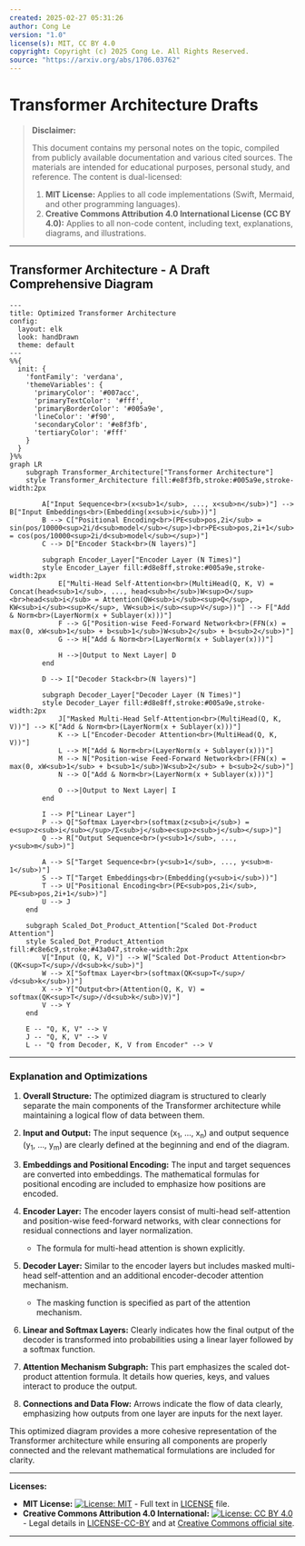 ```yaml
---
created: 2025-02-27 05:31:26
author: Cong Le
version: "1.0"
license(s): MIT, CC BY 4.0
copyright: Copyright (c) 2025 Cong Le. All Rights Reserved.
source: "https://arxiv.org/abs/1706.03762"
---
```




# Transformer Architecture Drafts
> **Disclaimer:**
>
> This document contains my personal notes on the topic,
> compiled from publicly available documentation and various cited sources.
> The materials are intended for educational purposes, personal study, and reference.
> The content is dual-licensed:
> 1. **MIT License:** Applies to all code implementations (Swift, Mermaid, and other programming languages).
> 2. **Creative Commons Attribution 4.0 International License (CC BY 4.0):** Applies to all non-code content, including text, explanations, diagrams, and illustrations.
---


## Transformer Architecture - A Draft Comprehensive Diagram



```mermaid
---
title: Optimized Transformer Architecture
config:
  layout: elk
  look: handDrawn
  theme: default
---
%%{
  init: {
    'fontFamily': 'verdana',
    'themeVariables': {
      'primaryColor': '#007acc',
      'primaryTextColor': '#fff',
      'primaryBorderColor': '#005a9e',
      'lineColor': '#f90',
      'secondaryColor': '#e8f3fb',
      'tertiaryColor': '#fff'
    }
  }
}%%
graph LR
    subgraph Transformer_Architecture["Transformer Architecture"]
    style Transformer_Architecture fill:#e8f3fb,stroke:#005a9e,stroke-width:2px

        A["Input Sequence<br>(x<sub>1</sub>, ..., x<sub>n</sub>)"] --> B["Input Embeddings<br>(Embedding(x<sub>i</sub>))"]
        B --> C["Positional Encoding<br>(PE<sub>pos,2i</sub> = sin(pos/10000<sup>2i/d<sub>model</sub></sup>)<br>PE<sub>pos,2i+1</sub> = cos(pos/10000<sup>2i/d<sub>model</sub></sup>)"]
        C --> D["Encoder Stack<br>(N layers)"]

        subgraph Encoder_Layer["Encoder Layer (N Times)"]
        style Encoder_Layer fill:#d8e8ff,stroke:#005a9e,stroke-width:2px
            E["Multi-Head Self-Attention<br>(MultiHead(Q, K, V) = Concat(head<sub>1</sub>, ..., head<sub>h</sub>)W<sup>O</sup><br>head<sub>i</sub> = Attention(QW<sub>i</sub><sup>Q</sup>, KW<sub>i</sub><sup>K</sup>, VW<sub>i</sub><sup>V</sup>))"] --> F["Add & Norm<br>(LayerNorm(x + Sublayer(x)))"]
            F --> G["Position-wise Feed-Forward Network<br>(FFN(x) = max(0, xW<sub>1</sub> + b<sub>1</sub>)W<sub>2</sub> + b<sub>2</sub>)"]
            G --> H["Add & Norm<br>(LayerNorm(x + Sublayer(x)))"]
            
            H -->|Output to Next Layer| D
        end

        D --> I["Decoder Stack<br>(N layers)"]

        subgraph Decoder_Layer["Decoder Layer (N Times)"]
        style Decoder_Layer fill:#d8e8ff,stroke:#005a9e,stroke-width:2px
            J["Masked Multi-Head Self-Attention<br>(MultiHead(Q, K, V))"] --> K["Add & Norm<br>(LayerNorm(x + Sublayer(x)))"]
            K --> L["Encoder-Decoder Attention<br>(MultiHead(Q, K, V))"]
            L --> M["Add & Norm<br>(LayerNorm(x + Sublayer(x)))"]
            M --> N["Position-wise Feed-Forward Network<br>(FFN(x) = max(0, xW<sub>1</sub> + b<sub>1</sub>)W<sub>2</sub> + b<sub>2</sub>)"]
            N --> O["Add & Norm<br>(LayerNorm(x + Sublayer(x)))"]
            
            O -->|Output to Next Layer| I
        end
        
        I --> P["Linear Layer"]
        P --> Q["Softmax Layer<br>(softmax(z<sub>i</sub>) = e<sup>z<sub>i</sub></sup>/Σ<sub>j</sub>e<sup>z<sub>j</sub></sup>)"]
        Q --> R["Output Sequence<br>(y<sub>1</sub>, ..., y<sub>m</sub>)"]

        A --> S["Target Sequence<br>(y<sub>1</sub>, ..., y<sub>m-1</sub>)"]
        S --> T["Target Embeddings<br>(Embedding(y<sub>i</sub>))"]
        T --> U["Positional Encoding<br>(PE<sub>pos,2i</sub>, PE<sub>pos,2i+1</sub>)"]
        U --> J
    end

    subgraph Scaled_Dot_Product_Attention["Scaled Dot-Product Attention"]
    style Scaled_Dot_Product_Attention fill:#c8e6c9,stroke:#43a047,stroke-width:2px
        V["Input (Q, K, V)"] --> W["Scaled Dot-Product Attention<br>(QK<sup>T</sup>/√d<sub>k</sub>)"]
        W --> X["Softmax Layer<br>(softmax(QK<sup>T</sup>/√d<sub>k</sub>))"]
        X --> Y["Output<br>(Attention(Q, K, V) = softmax(QK<sup>T</sup>/√d<sub>k</sub>)V)"]
        V --> Y
    end
        
    E -- "Q, K, V" --> V
    J -- "Q, K, V" --> V
    L -- "Q from Decoder, K, V from Encoder" --> V

```

---

### Explanation and Optimizations

1. **Overall Structure:** The optimized diagram is structured to clearly separate the main components of the Transformer architecture while maintaining a logical flow of data between them.

2. **Input and Output:** The input sequence (x<sub>1</sub>, ..., x<sub>n</sub>) and output sequence (y<sub>1</sub>, ..., y<sub>m</sub>) are clearly defined at the beginning and end of the diagram.

3. **Embeddings and Positional Encoding:** The input and target sequences are converted into embeddings. The mathematical formulas for positional encoding are included to emphasize how positions are encoded.

4. **Encoder Layer:** The encoder layers consist of multi-head self-attention and position-wise feed-forward networks, with clear connections for residual connections and layer normalization. 
   - The formula for multi-head attention is shown explicitly.

5. **Decoder Layer:** Similar to the encoder layers but includes masked multi-head self-attention and an additional encoder-decoder attention mechanism. 
   - The masking function is specified as part of the attention mechanism.

6. **Linear and Softmax Layers:** Clearly indicates how the final output of the decoder is transformed into probabilities using a linear layer followed by a softmax function.

7. **Attention Mechanism Subgraph:** This part emphasizes the scaled dot-product attention formula. It details how queries, keys, and values interact to produce the output.

8. **Connections and Data Flow:** Arrows indicate the flow of data clearly, emphasizing how outputs from one layer are inputs for the next layer.

This optimized diagram provides a more cohesive representation of the Transformer architecture while ensuring all components are properly connected and the relevant mathematical formulations are included for clarity.


---
**Licenses:**

- **MIT License:**  [![License: MIT](https://img.shields.io/badge/License-MIT-yellow.svg)](LICENSE) - Full text in [LICENSE](LICENSE) file.
- **Creative Commons Attribution 4.0 International:** [![License: CC BY 4.0](https://licensebuttons.net/l/by/4.0/88x31.png)](LICENSE-CC-BY) - Legal details in [LICENSE-CC-BY](LICENSE-CC-BY) and at [Creative Commons official site](http://creativecommons.org/licenses/by/4.0/).

---
